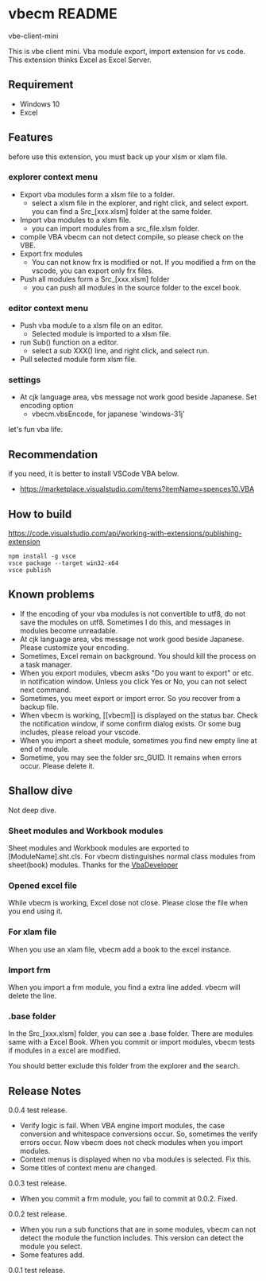 # vbecm README

vbe-client-mini

This is vbe client mini.
Vba module export, import extension for vs code.
This extension thinks Excel as Excel Server.

## Requirement

* Windows 10
* Excel


## Features

before use this extension, you must back up your xlsm or xlam file.

### explorer context menu

* Export vba modules form a xlsm file to a folder.
  * select a xlsm file in the explorer, and right click, and select export.
  you can find a Src_[xxx.xlsm] folder at the same folder.
* Import vba modules to a xlsm file.
  * you can import modules from a src_file.xlsm folder.
* compile VBA
  vbecm can not detect compile, so please check on the VBE.
* Export frx modules
  * You can not know frx is modified or not.  If you modified a frm on the vscode,
    you can export only frx files.
* Push all modules form a Src_[xxx.xlsm] folder
  * you can push all modules in the source folder to the excel book.

### editor context menu

* Push vba module to a xlsm file on an editor.
  * Selected module is imported to a xlsm file.
* run Sub() function on a editor.
  * select a sub XXX() line, and right click, and select run.
* Pull selected module form xlsm file.

### settings

* At cjk language area, vbs message not work good beside Japanese. Set encoding option
  * vbecm.vbsEncode, for japanese 'windows-31j'

let's fun vba life.


## Recommendation

if you need, it is better to install VSCode VBA below.
* https://marketplace.visualstudio.com/items?itemName=spences10.VBA


## How to build

https://code.visualstudio.com/api/working-with-extensions/publishing-extension

```
npm install -g vsce
vsce package --target win32-x64
vsce publish
```

## Known problems

* If the encoding of your vba modules is not convertible to utf8, do not save the modules on utf8.
  Sometimes I do this, and messages in modules become unreadable.
* At cjk language area, vbs message not work good beside Japanese. Please customize your encoding.
* Sometimes, Excel remain on background. You should kill the process on a task manager.
* When you export modules, vbecm asks "Do you want to export" or etc. in notification window.
  Unless you click Yes or No, you can not select next command.
* Sometimes, you meet export or import error. So you recover from a backup file.
* When vbecm is working, [[vbecm]] is displayed on the status bar. Check the notification window, if some confirm dialog exists. Or some bug includes, please reload your vscode.
* When you import a sheet module, sometimes you find new empty line at end of module.
* Sometime, you may see the folder src_GUID. It remains when errors occur. Please delete it.

## Shallow dive

Not deep dive.

### Sheet modules and Workbook modules

Sheet modules and Workbook modules are exported to [ModuleName].sht.cls.
For vbecm distinguishes normal class modules from sheet(book) modules.
Thanks for the [VbaDeveloper](https://github.com/hilkoc/vbaDeveloper "VbaDeveloper")


### Opened excel file

While vbecm is working, Excel dose not close. Please close the file when you end using it.

### For xlam file

When you use an xlam file, vbecm add a book to the excel instance.

### Import frm

When you import a frm module, you find a extra line added.
vbecm will delete the line.

### .base folder

In the Src_[xxx.xlsm] folder, you can see a .base folder. There are modules same with a Excel Book.
When you commit or import modules, vbecm tests if modules in a excel are modified.

You should better exclude this folder from the explorer and the search.


## Release Notes

0.0.4 test release.

* Verify logic is fail. When VBA engine import modules, the case conversion and whitespace conversions occur.
  So, sometimes the verify errors occur. Now vbecm does not check modules when you import modules.
* Context menus is displayed when no vba modules is selected. Fix this.
* Some titles of context menu are changed.

0.0.3 test release.

* When you commit a frm module, you fail to commit at 0.0.2. Fixed.

0.0.2 test release.

* When you run a sub functions that are in some modules, vbecm can not detect the module the function includes.
  This version can detect the module you select.
* Some features add.

0.0.1 test release.


